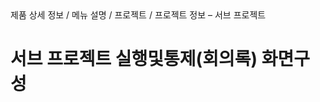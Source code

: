 <!--breadcrumb:제품 상세 정보 / 메뉴 설명 / 프로젝트 / 프로젝트 정보 – 서브 프로젝트--><span class="md-breadcrumb">제품 상세 정보 / 메뉴 설명 / 프로젝트 / 프로젝트 정보 – 서브 프로젝트</span>
# 서브 프로젝트 실행및통제(회의록) 화면구성
